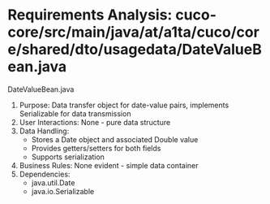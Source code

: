 # Requirements Analysis: cuco-core/src/main/java/at/a1ta/cuco/core/shared/dto/usagedata/DateValueBean.java

DateValueBean.java
1. Purpose: Data transfer object for date-value pairs, implements Serializable for data transmission
2. User Interactions: None - pure data structure
3. Data Handling:
   - Stores a Date object and associated Double value
   - Provides getters/setters for both fields
   - Supports serialization
4. Business Rules: None evident - simple data container
5. Dependencies:
   - java.util.Date
   - java.io.Serializable